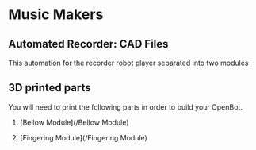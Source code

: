 # Music Makers

## Automated Recorder: CAD Files

This automation for the recorder robot player separated into two modules

## 3D printed parts

You will need to print the following parts in order to build your OpenBot.

1) [Bellow Module](/Bellow Module)

2) [Fingering Module](/Fingering Module)





